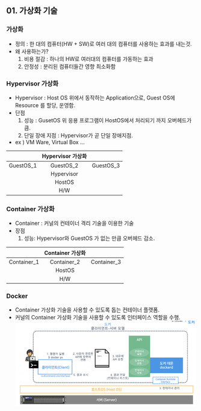 ## 01. 가상화 기술
### 가상화
- 정의 : 한 대의 컴퓨터(HW + SW)로 여러 대의 컴퓨터를 사용하는 효과를 내는것.
- 왜 사용하는가? 
    1. 비용 절감 : 하나의 HW로 여러대의 컴퓨터를 가동하는 효과
    2. 안정성 : 분리된 컴퓨터들간 영향 최소화함

### Hypervisor 가상화
- Hypervisor : Host OS 위에서 동작하는 Application으로,  Guest OS에 Resource 를 할당, 운영함.
- 단점
    1. 성능 : GusetOS 위 응용 프로그램이 HostOS에서 처리되기 까지 오버헤드가 큼.
    2. 단일 장애 지점 : Hypervisor가 곧 단일 장애지점.
- ex ) VM Ware,  Virtual Box ...

||Hypervisor 가상화||
| --- | :---: | --- |
|GuestOS_1|GuestOS_2| GuestOS_3|
||Hypervisor||
||HostOS||
|| H/W ||

### Container 가상화
- Container : 커널의 컨테이너 격리 기술을 이용한 기술
- 장점 
    1. 성능: Hypervisor와 GuestOS 가 없는 만큼 오버헤드 감소.

||Container 가상화||
| --- | :---: | --- |
|Container_1|Container_2| Container_3|
||HostOS||
|| H/W ||

### Docker
- Container 가상화 기술을 사용할 수 있도록 돕는 컨테이너 플랫폼.
- 커널의 Container 가상화 기술을 사용할 수 있도록 인터페이스 역할을 수행.
![Alt text](./images/image-2.png)